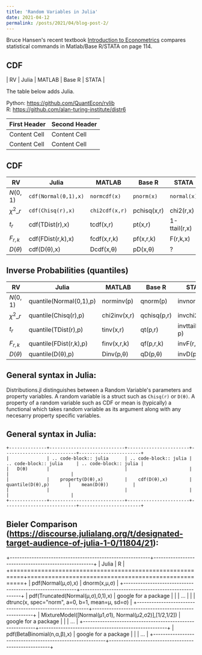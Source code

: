 ```yaml
---
title: 'Random Variables in Julia'
date: 2021-04-12
permalink: /posts/2021/04/blog-post-2/
---
```


Bruce Hansen's recent textbook
[Introduction to Econometrics](https://www.ssc.wisc.edu/~bhansen/probability/)
compares statistical commands in Matlab/Base R/STATA on page 114. 

CDF  
--------
| RV | Julia | MATLAB | Base R | STATA |




The table below adds Julia.

Python: https://github.com/QuantEcon/rvlib
<br>
R: https://github.com/alan-turing-institute/distr6


| First Header  | Second Header |
| ------------- | ------------- |
| Content Cell  | Content Cell  |
| Content Cell  | Content Cell  |


CDF  
--------
| RV | Julia | MATLAB | Base R | STATA |
| --- | --- | --- |  --- | --- |
| $N(0,1)$ | `cdf(Normal(0,1),x)` | `normcdf(x)` | `pnorm(x)` | `normal(x)` |
| $\chi^2\_{r}$ | `cdf(Chisq(r),x)` | `chi2cdf(x,r)` | pchisq(x,r) | chi2(r,x) |
| $t_r$ | cdf(TDist(r),x) | tcdf(x,r) | pt(x,r) | 1-ttail(r,x) |
| $F_{r,k}$ | cdf(FDist(r,k),x) | fcdf(x,r,k) | pf(x,r,k) | F(r,k,x) |
| $D(\theta)$ | cdf(D(θ),x) | Dcdf(x,θ) | pD(x,θ) | ? |

Inverse Probabilities (quantiles)  
--------
| RV | Julia | MATLAB | Base R | STATA |
| --- | --- | --- |  --- | --- |
| $N(0,1)$ | quantile(Normal(0,1),p) | norminv(p) | qnorm(p) | invnormal(p) |
| $\chi^2\_{r}$ | quantile(Chisq(r),p) | chi2inv(x,r) | qchisq(p,r) | invchi2(r,p) |
| $t_r$ | quantile(TDist(r),p) | tinv(x,r) | qt(p,r) | invttail(r,1-p) |
| $F_{r,k}$ | quantile(FDist(r,k),p) | finv(x,r,k) | qf(p,r,k) | invF(r,k,p) |
| $D(\theta)$ | quantile(D(θ),p) | Dinv(p,θ) | qD(p,θ) | invD(p,θ) |

General syntax in Julia:
--------
Distributions.jl distinguishes between a Random Variable's parameters and property variables. 
A random variable is a struct such as `Chisq(r)` or `D(θ)`. 
A property of a random variable such as CDF or mean is (typically) a functional
which takes random variable as its argument along with any necesarry property specific variables.
















  
  
  
  
General syntax in Julia:
--------
    +--------------+----------------------------+-----------------------+---------------------------+-----------------------+
    |              | .. code-block:: julia      | .. code-block:: julia | .. code-block:: julia     | .. code-block:: julia |
    |   D(θ)       |                            |                       |                           |                       |
    |              |    property(D(θ),x)        |    cdf(D(θ),x)        |    quantile(D(θ),p)       |    mean(D(θ))         |
    |              |                            |                       |                           |                       |
    +--------------+----------------------------+-----------------------+---------------------------+-----------------------+   


Bieler Comparison (https://discourse.julialang.org/t/designated-target-audience-of-julia-1-0/11804/21):
--------
+----------------------------------------------------------+-----------------------------------------------------+
| Julia                                                    | R                                                   |
+==========================================================+=====================================================+
| pdf(Normal(μ,σ),x)                                       | dnorm(x,μ,σ)                                        |
+----------------------------------------------------------+-----------------------------------------------------+
| pdf(Truncated(Normal(μ,σ),0,1),x)                        | google for a package                                |
|                                                          |      ...                                            |
|                                                          | dtrunc(x, spec="norm", a=0, b=1, mean=μ, sd=σ)      |
+----------------------------------------------------------+-----------------------------------------------------+
| MixtureModel([Normal(μ1,σ1),   Normal(μ2,σ2)],[1/2,1/2]) | google for a package                                |
|                                                          |      …                                              |
+----------------------------------------------------------+-----------------------------------------------------+
| pdf(BetaBinomial(n,α,β),x)                               | google for a package                                |
|                                                          |      …                                              |
+----------------------------------------------------------+-----------------------------------------------------+
